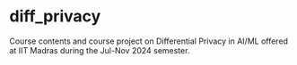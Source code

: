# diff_privacy
Course contents and course project on Differential Privacy in AI/ML offered at IIT Madras during the Jul-Nov 2024 semester. 
